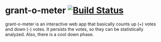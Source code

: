 # grant-o-meter [![Build Status](https://travis-ci.org/oguntli/grant-o-meter.svg?branch=development)](https://travis-ci.org/oguntli/grant-o-meter)

grant-o-meter is an interactive web app that basically counts up (+) votes and down (-) votes. It persists the votes, so they can be statistically analyzed. Also, there is a cool down phase.
